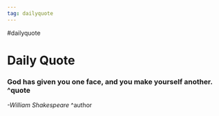 ```yaml
---
tag: dailyquote
---
```


#dailyquote

# Daily Quote

### God has given you one face, and you make yourself another. ^quote
*-William Shakespeare* ^author
